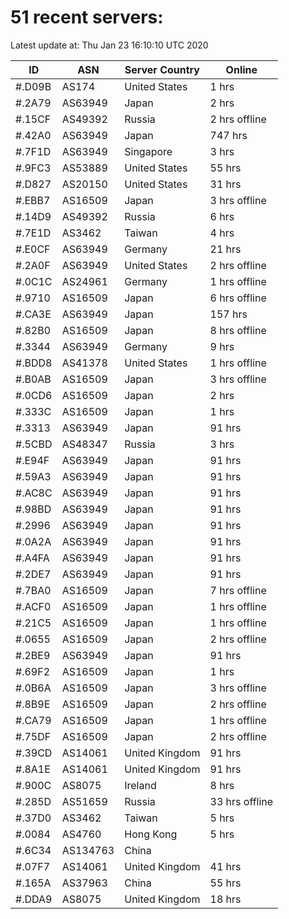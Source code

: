 # 51 recent servers:

Latest update at: Thu Jan 23 16:10:10 UTC 2020

| ID | ASN | Server Country | Online |
| -- | --- | -------------- | ------ |
| #.D09B | AS174 | United States | 1 hrs |
| #.2A79 | AS63949 | Japan | 2 hrs |
| #.15CF | AS49392 | Russia | 2 hrs offline |
| #.42A0 | AS63949 | Japan | 747 hrs |
| #.7F1D | AS63949 | Singapore | 3 hrs |
| #.9FC3 | AS53889 | United States | 55 hrs |
| #.D827 | AS20150 | United States | 31 hrs |
| #.EBB7 | AS16509 | Japan | 3 hrs offline |
| #.14D9 | AS49392 | Russia | 6 hrs |
| #.7E1D | AS3462 | Taiwan | 4 hrs |
| #.E0CF | AS63949 | Germany | 21 hrs |
| #.2A0F | AS63949 | United States | 2 hrs offline |
| #.0C1C | AS24961 | Germany | 1 hrs offline |
| #.9710 | AS16509 | Japan | 6 hrs offline |
| #.CA3E | AS63949 | Japan | 157 hrs |
| #.82B0 | AS16509 | Japan | 8 hrs offline |
| #.3344 | AS63949 | Germany | 9 hrs |
| #.BDD8 | AS41378 | United States | 1 hrs offline |
| #.B0AB | AS16509 | Japan | 3 hrs offline |
| #.0CD6 | AS16509 | Japan | 2 hrs |
| #.333C | AS16509 | Japan | 1 hrs |
| #.3313 | AS63949 | Japan | 91 hrs |
| #.5CBD | AS48347 | Russia | 3 hrs |
| #.E94F | AS63949 | Japan | 91 hrs |
| #.59A3 | AS63949 | Japan | 91 hrs |
| #.AC8C | AS63949 | Japan | 91 hrs |
| #.98BD | AS63949 | Japan | 91 hrs |
| #.2996 | AS63949 | Japan | 91 hrs |
| #.0A2A | AS63949 | Japan | 91 hrs |
| #.A4FA | AS63949 | Japan | 91 hrs |
| #.2DE7 | AS63949 | Japan | 91 hrs |
| #.7BA0 | AS16509 | Japan | 7 hrs offline |
| #.ACF0 | AS16509 | Japan | 1 hrs offline |
| #.21C5 | AS16509 | Japan | 1 hrs offline |
| #.0655 | AS16509 | Japan | 2 hrs offline |
| #.2BE9 | AS63949 | Japan | 91 hrs |
| #.69F2 | AS16509 | Japan | 1 hrs |
| #.0B6A | AS16509 | Japan | 3 hrs offline |
| #.8B9E | AS16509 | Japan | 2 hrs offline |
| #.CA79 | AS16509 | Japan | 1 hrs offline |
| #.75DF | AS16509 | Japan | 2 hrs offline |
| #.39CD | AS14061 | United Kingdom | 91 hrs |
| #.8A1E | AS14061 | United Kingdom | 91 hrs |
| #.900C | AS8075 | Ireland | 8 hrs |
| #.285D | AS51659 | Russia | 33 hrs offline |
| #.37D0 | AS3462 | Taiwan | 5 hrs |
| #.0084 | AS4760 | Hong Kong | 5 hrs |
| #.6C34 | AS134763 | China | |
| #.07F7 | AS14061 | United Kingdom | 41 hrs |
| #.165A | AS37963 | China | 55 hrs |
| #.DDA9 | AS8075 | United Kingdom | 18 hrs |

